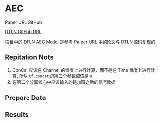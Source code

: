 # AEC

[Paper URL](https://arxiv.org/pdf/2010.14337.pdf) [GitHub](https://github.com/breizhn/DTLN-aec)

[DTLN GitHub URL](https://github.com/breizhn/DTLN)

项目中的 DTLN AEC Model 是参考 Parper URL 中的论文与 DTLN 源码复现的

## Repitation Nots

1. ConCat 应该在 Channel 的维度上进行计算，而不是在 Time 维度上进行计算, 所以 `tf.concat` 的第二个参数应该是 `0`
2. 在第二个分离核心中应该输入的是加窗之后的信号数据

## Prepare Data


## Results
